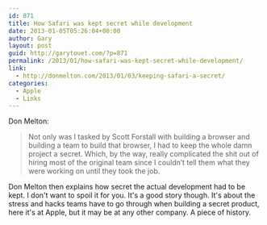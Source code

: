 ```yaml
---
id: 871
title: How Safari was kept secret while development
date: 2013-01-05T05:26:04+00:00
author: Gary
layout: post
guid: http://garytouet.com/?p=871
permalink: /2013/01/how-safari-was-kept-secret-while-development/
link:
  - http://donmelton.com/2013/01/03/keeping-safari-a-secret/
categories:
  - Apple
  - Links
---
```

Don Melton:
<blockquote>Not only was I tasked by Scott Forstall with building a browser and building a team to build that browser, I had to keep the whole damn project a secret. Which, by the way, really complicated the shit out of hiring most of the original team since I couldn’t tell them what they were working on until they took the job.</blockquote>

Don Melton then explains how secret the actual development had to be kept. I don't want to spoil it for you. It's a good story though. It's about the stress and hacks teams have to go through when building a secret product, here it's at Apple, but it may be at any other company. A piece of history.